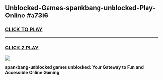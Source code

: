 
## Unblocked-Games-spankbang-unblocked-Play-Online #a73i6
<h3>
<a href="https://news.freeplayer.one?title=spankbang-unblocked&ref=3">CLICK TO PLAY</a></h3>
<hr>

<h3>
<a href="https://news.freeplayer.one?title=spankbang-unblocked&ref=3">CLICK 2 PLAY</a>
  
</h3>

<a href="https://news.freeplayer.one?title=spankbang-unblocked&ref=3"><img src="https://clearcache.store/games.png"></a>


**spankbang-unblocked games unblocked: Your Gateway to Fun and Accessible Online Gaming**
